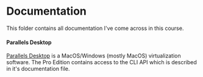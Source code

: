 # Documentation

This folder contains all documentation I've come across in this course.

#### Parallels Desktop

[Parallels Desktop](https://www.parallels.com) is a MacOS/Windows (mostly MacOS) virtualization software. The Pro Edition contains access to the CLI API which is described in it's documentation file.

